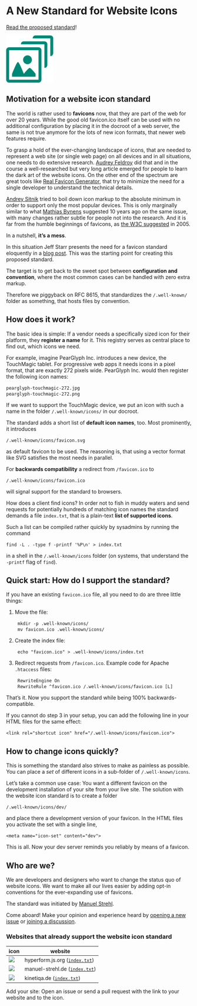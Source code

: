 # A New Standard for Website Icons

[Read the proposed standard](standard.md)!

[![An icon representing the website icon standard](icons/icon-128.png)](standard.md)

## Motivation for a website icon standard

The world is rather used to **favicons** now, that they are part of the web for
over 20 years.
While the good old favicon.ico itself can be used with no additional
configuration by placing it in the docroot of a web server, the same is not
true anymore for the lots of new icon formats, that newer web features
require.

To grasp a hold of the ever-changing landscape of icons, that are needed to
represent a web site (or single web page) on all devices and in all situations,
one needs to do extensive research.
[Audrey Feldroy](https://github.com/audreyfeldroy/favicon-cheat-sheet) did that
and in the course a well-researched but very long article emerged for people
to learn the dark art of the website icons.
On the other end of the spectrum are great tools like [Real Favicon
Generator](https://realfavicongenerator.net/), that try to minimize the need
for a single developer to understand the technical details.

[Andrey
Sitnik](https://evilmartians.com/chronicles/how-to-favicon-in-2021-six-files-that-fit-most-needs)
tried to boil down icon markup to the absolute minimum in order to support only
the most popular devices.
This is only marginally similar to what [Mathias
Bynens](https://mathiasbynens.be/notes/touch-icons) suggested 10 years ago on
the same issue, with many changes rather subtle for people not into the
research.
And it is far from the humble beginnings of favicons, as [the W3C
suggested](https://www.w3.org/2005/10/howto-favicon) in 2005.

In a nutshell, **it’s a mess**.

In this situation Jeff Starr presents the need for a favicon standard
eloquently in a [blog post](https://perishablepress.com/favicon-standard/).
This was the starting point for creating this proposed standard.

The target is to get back to the sweet spot between **configuration and
convention**, where the most common cases can be handled with zero extra
markup.

Therefore we piggyback on RFC 8615, that standardizes the `/.well-known/`
folder as something, that hosts files by convention.

## How does it work?

The basic idea is simple: If a vendor needs a specifically sized icon for their
platform, they **register a name** for it.
This registry serves as central place to find out, which icons we need.

For example, imagine PearGlyph Inc. introduces a new device, the TouchMagic
tablet. For progressive web apps it needs icons in a pixel format, that are
exactly 272 pixels wide. PearGlyph Inc. would then register the following
icon names:

    pearglyph-touchmagic-272.jpg
    pearglyph-touchmagic-272.png

If we want to support the TouchMagic device, we put an icon with such a name
in the folder `/.well-known/icons/` in our docroot.

The standard adds a short list of **default icon names**, too.
Most prominently, it introduces

    /.well-known/icons/favicon.svg

as default favicon to be used.
The reasoning is, that using a vector format like SVG satisfies the most needs
in parallel.

For **backwards compatibility** a redirect from `/favicon.ico` to

    /.well-known/icons/favicon.ico

will signal support for the standard to browsers.

How does a client find icons? In order not to fish in muddy waters and send
requests for potentially hundreds of matching icon names the standard demands
a file `index.txt`, that is a plain-text **list of supported icons**.

Such a list can be compiled rather quickly by sysadmins by running the command

    find -L . -type f -printf '%P\n' > index.txt

in a shell in the `/.well-known/icons` folder (on systems, that understand the
`-printf` flag of `find`).

## Quick start: How do I support the standard?

If you have an existing `favicon.ico` file, all you need to do are three little
things:

1. Move the file:

        mkdir -p .well-known/icons/
        mv favicon.ico .well-known/icons/

2. Create the index file:

        echo "favicon.ico" > .well-known/icons/index.txt

3. Redirect requests from `/favicon.ico`. Example code for Apache `.htaccess`
   files:

        RewriteEngine On
        RewriteRule ^favicon.ico /.well-known/icons/favicon.ico [L]

That’s it. Now you support the standard while being 100% backwards-compatible.

If you cannot do step 3 in your setup, you can add the following line in your
HTML files for the same effect:

    <link rel="shortcut icon" href="/.well-known/icons/favicon.ico">

## How to change icons quickly?

This is something the standard also strives to make as painless as possible.
You can place a _set_ of different icons in a sub-folder of
`/.well-known/icons`.

Let’s take a common use case: You want a different favicon on the development
installation of your site from your live site.
The solution with the website icon standard is to create a folder

    /.well-known/icons/dev/

and place there a development version of your favicon.
In the HTML files you activate the set with a single line,

    <meta name="icon-set" content="dev">

This is all.
Now your dev server reminds you reliably by means of a favicon.

## Who are we?

We are developers and designers who want to change the status quo of website
icons. We want to make all our lives easier by adding opt-in conventions for
the ever-expanding use of favicons.

The standard was initiated by [Manuel Strehl](https://manuel-strehl.de).

Come aboard! Make your opinion and experience heard by [opening a new
issue](https://github.com/website-icon/standard/issues/new/choose) or [joining
a discussion](https://github.com/website-icon/standard/discussions).

### Websites that already support the website icon standard

| icon | website |
| ---- | ------- |
| ![](https://hyperform.js.org/.well-known/icons/icon-32.png) | hyperform.js.org ([`index.txt`](https://hyperform.js.org/.well-known/icons/index.txt)) |
| ![](https://manuel-strehl.de/.well-known/icons/icon-32.png) | manuel-strehl.de ([`index.txt`](https://manuel-strehl.de/.well-known/icons/index.txt)) |
| ![](https://www.kinetiqa.de/.well-known/icons/icon-32.png) | kinetiqa.de ([`index.txt`](https://www.kinetiqa.de/.well-known/icons/index.txt)) |

Add your site: Open an issue or send a pull request with the link to your
website and to the icon.

<!--
https://css-tricks.com/favicon-quiz/
https://stackoverflow.com/questions/48956465/favicon-standard-2021-svg-ico-png-and-dimensions
-->
